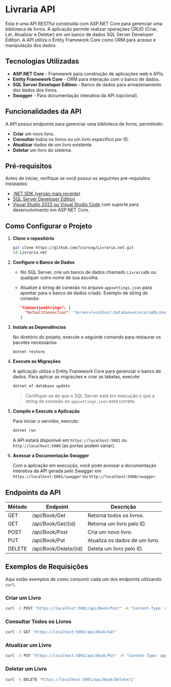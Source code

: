 # Livraria API

Esta é uma API RESTful construída com ASP.NET Core para gerenciar uma biblioteca de livros. A aplicação permite realizar operações CRUD (Criar, Ler, Atualizar e Deletar) em um banco de dados SQL Server Developer Edition. A API utiliza o Entity Framework Core como ORM para acesso e manipulação dos dados.

## Tecnologias Utilizadas

- **ASP.NET Core** - Framework para construção de aplicações web e APIs.
- **Entity Framework Core** - ORM para interação com o banco de dados.
- **SQL Server Developer Edition** - Banco de dados para armazenamento dos dados dos livros.
- **Swagger** - Para documentação interativa da API (opcional).

## Funcionalidades da API

A API possui endpoints para gerenciar uma biblioteca de livros, permitindo:

- **Criar** um novo livro.
- **Consultar** todos os livros ou um livro específico por ID.
- **Atualizar** dados de um livro existente.
- **Deletar** um livro do sistema.

## Pré-requisitos

Antes de iniciar, verifique se você possui os seguintes pré-requisitos instalados:

- [.NET SDK (versão mais recente)](https://dotnet.microsoft.com/download)
- [SQL Server Developer Edition](https://www.microsoft.com/sql-server/sql-server-downloads)
- [Visual Studio 2022 ou Visual Studio Code](https://visualstudio.microsoft.com/) com suporte para desenvolvimento em ASP.NET Core.

## Como Configurar o Projeto

1. **Clone o repositório**

   ```bash
   git clone https://github.com/lcorsog/Livraria.net.git
   cd Livraria.net
   ```

2. **Configure o Banco de Dados**

   - No SQL Server, crie um banco de dados chamado `LivrariaDb` ou qualquer outro nome de sua escolha.
   - Atualize a string de conexão no arquivo `appsettings.json` para apontar para o banco de dados criado. Exemplo de string de conexão:

     ```json
     "ConnectionStrings": {
       "DefaultConnection": "Server=localhost;Database=LivrariaDb;User Id=seu-usuario;Password=sua-senha;"
     }
     ```

3. **Instale as Dependências**

   No diretório do projeto, execute o seguinte comando para restaurar os pacotes necessários:

   ```bash
   dotnet restore
   ```

4. **Execute as Migrações**

   A aplicação utiliza o Entity Framework Core para gerenciar o banco de dados. Para aplicar as migrações e criar as tabelas, execute:

   ```bash
   dotnet ef database update
   ```

   > Certifique-se de que o SQL Server está em execução e que a string de conexão no `appsettings.json` está correta.

5. **Compile e Execute a Aplicação**

   Para iniciar o servidor, execute:

   ```bash
   dotnet run
   ```

   A API estará disponível em `https://localhost:5001` ou `http://localhost:5000` (as portas podem variar).

6. **Acessar a Documentação Swagger**

   Com a aplicação em execução, você pode acessar a documentação interativa da API gerada pelo Swagger em `https://localhost:5001/swagger` ou `http://localhost:5000/swagger`.

## Endpoints da API

| Método | Endpoint          | Descrição                            |
|--------|--------------------|--------------------------------------|
| GET    | /api/Book/Get     | Retorna todos os livros.            |
| GET    | /api/Book/Get/{id}| Retorna um livro pelo ID.           |
| POST   | /api/Book/Post    | Cria um novo livro.                 |
| PUT    | /api/Book/Put     | Atualiza os dados de um livro.      |
| DELETE | /api/Book/Delete/{id}| Deleta um livro pelo ID.         |

## Exemplos de Requisições

Aqui estão exemplos de como consumir cada um dos endpoints utilizando `curl`.

### Criar um Livro

```bash
curl -X POST "https://localhost:5001/api/Book/Post" -H "Content-Type: application/json" -d "{\"Title\": \"Livro Exemplo\", \"Author\": \"Autor Exemplo\", \"PublicationYear\": 2023, \"Genre\": \"Ficção\"}"
```

### Consultar Todos os Livros

```bash
curl -X GET "https://localhost:5001/api/Book/Get"
```

### Atualizar um Livro

```bash
curl -X PUT "https://localhost:5001/api/Book/Put" -H "Content-Type: application/json" -d "{\"Id\": 1, \"Title\": \"Livro Atualizado\", \"Author\": \"Novo Autor\", \"PublicationYear\": 2024, \"Genre\": \"Não-ficção\"}"
```

### Deletar um Livro

```bash
curl -X DELETE "https://localhost:5001/api/Book/Delete/1"
```

